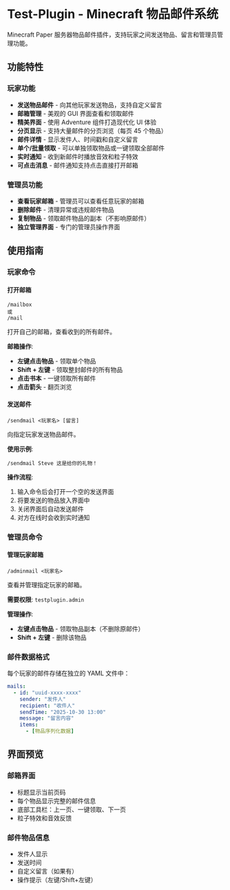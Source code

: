 # Test-Plugin - Minecraft 物品邮件系统

Minecraft Paper 服务器物品邮件插件，支持玩家之间发送物品、留言和管理员管理功能。

## 功能特性

### 玩家功能

- **发送物品邮件** - 向其他玩家发送物品，支持自定义留言
- **邮箱管理** - 美观的 GUI 界面查看和领取邮件
- **精美界面** - 使用 Adventure 组件打造现代化 UI 体验
- **分页显示** - 支持大量邮件的分页浏览（每页 45 个物品）
- **邮件详情** - 显示发件人、时间戳和自定义留言
- **单个/批量领取** - 可以单独领取物品或一键领取全部邮件
- **实时通知** - 收到新邮件时播放音效和粒子特效
- **可点击消息** - 邮件通知支持点击直接打开邮箱

### 管理员功能

- **查看玩家邮箱** - 管理员可以查看任意玩家的邮箱
- **删除邮件** - 清理异常或违规邮件物品
- **复制物品** - 领取邮件物品的副本（不影响原邮件）
- **独立管理界面** - 专门的管理员操作界面

## 使用指南

### 玩家命令

#### 打开邮箱

```
/mailbox
或
/mail
```

打开自己的邮箱，查看收到的所有邮件。

**邮箱操作**:

- **左键点击物品** - 领取单个物品
- **Shift + 左键** - 领取整封邮件的所有物品
- **点击书本** - 一键领取所有邮件
- **点击箭头** - 翻页浏览

#### 发送邮件

```
/sendmail <玩家名> [留言]
```

向指定玩家发送物品邮件。

**使用示例**:

```
/sendmail Steve 这是给你的礼物！
```

**操作流程**:

1. 输入命令后会打开一个空的发送界面
2. 将要发送的物品放入界面中
3. 关闭界面后自动发送邮件
4. 对方在线时会收到实时通知

### 管理员命令

#### 管理玩家邮箱

```
/adminmail <玩家名>
```

查看并管理指定玩家的邮箱。

**需要权限**: `testplugin.admin`

**管理操作**:

- **左键点击物品** - 领取物品副本（不删除原邮件）
- **Shift + 左键** - 删除该物品

### 邮件数据格式

每个玩家的邮件存储在独立的 YAML 文件中：

```yaml
mails:
  - id: "uuid-xxxx-xxxx"
    sender: "发件人"
    recipient: "收件人"
    sendTime: "2025-10-30 13:00"
    message: "留言内容"
    items:
      - [物品序列化数据]
```

## 界面预览

### 邮箱界面

- 标题显示当前页码
- 每个物品显示完整的邮件信息
- 底部工具栏：上一页、一键领取、下一页
- 粒子特效和音效反馈

### 邮件物品信息

- 发件人显示
- 发送时间
- 自定义留言（如果有）
- 操作提示（左键/Shift+左键）
